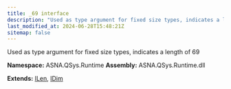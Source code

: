 ```yaml
---
title: _69 interface
description: "Used as type argument for fixed size types, indicates a length of 69  "
last_modified_at: 2024-06-28T15:48:21Z
sitemap: false
---
```


Used as type argument for fixed size types, indicates a length of 69 

**Namespace:** ASNA.QSys.Runtime
**Assembly:** ASNA.QSys.Runtime.dll

**Extends:** [ILen](/reference/runtime/qsys-runtime/i-len.html), [IDim](/reference/runtime/qsys-runtime/i-dim.html)
<br>
<br>

